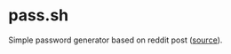 # pass.sh
Simple password generator based on reddit post ([source](https://www.reddit.com/r/commandline/comments/1t6p3k/pass_the_standard_unix_password_manager/ce513iz/)).

